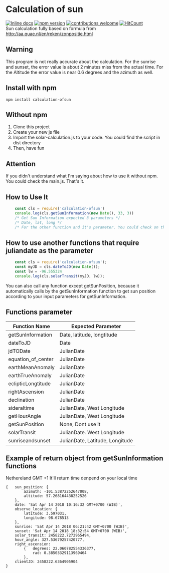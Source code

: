 # Calculation of sun
[![Inline docs](http://inch-ci.org/github/OrionStark/calculation-of-sun.svg?branch=master)](http://inch-ci.org/github/OrionStark/calculation-of-sun)
[![npm version](https://badge.fury.io/js/calculation-ofsun.svg)](https://badge.fury.io/js/calculation-ofsun)
[![contributions welcome](https://img.shields.io/badge/contributions-welcome-brightgreen.svg?style=flat)](https://github.com/OrionStark/calculation-of-sun/issues)
[![HitCount](http://hits.dwyl.com/OrionStark/calculation-of-sun.svg)](http://hits.dwyl.com/OrionStark/calculation-of-sun)  
Sun calculation fully based on formula from http://aa.quae.nl/en/reken/zonpositie.html

## Warning
This program is not really accurate about the calculation. For the sunrise and sunset, the error value is about 2 minutes miss from the actual time. For the Altitude the error value is near 0.6 degrees and the azimuth as well.

## Install with npm
    npm install calculation-ofsun

## Without npm
1. Clone this project
2. Create your new js file
3. Import the solar-calculation.js to your code. You could find the script in dist directory
4. Then, have fun

## Attention
If you didn't understand what I'm saying about how to use it without npm. You could check the main.js.
That's it.

## How to Use It
```javascript
    const cls = require('calculation-ofsun')
    console.log(cls.getSunInformation(new Date(), 33, 3))
    /* Get Sun Information expected 3 parameters */
    /* Date, lat, long */
    /* For the other function and it's parameter. You could check on the table below */
```

## How to use another functions that require juliandate as the parameter
```javascript
    const cls = require('calculation-ofsun');
    const myJD = cls.dateToJD(new Date());
    const lw = -96.555324
    console.log(cls.solarTransit(myJD, lw));
```
You can also call any function except getSunPosition, because it automatically calls by the
getSunInformation function to get sun position according to your input parameters for getSunInformation.

## Functions parameter
Function Name | Expected Parameter
------------- | ------------------
getSunInformation | Date, latitude, longtitude
dateToJD | Date
jdTODate | JulianDate
equation_of_center | JulianDate
earthMeanAnomaly | JulianDate
earthTrueAnomaly | JulianDate
eclipticLongtitude | JulianDate
rightAscension | JulianDate
declination | JulianDate
sideraltime | JulianDate, West Longitude
getHourAngle | JulianDate, West Longitude
getSunPosition | None, Dont use it
solarTransit | JulianDate. West Longitude
sunriseandsunset | JulianDate, Latitude, Longitude

## Example of return object from getSunInformation functions
Nethereland GMT +1
It'll return time denpend on your local time

    {   sun_position: { 
            azimuth: -101.53872252647008, 
            altitude: 57.268164438252526 
        },
        date: 'Sat Apr 14 2018 10:16:32 GMT+0700 (WIB)',
        observe_location: { 
            latitude: 3.597031, 
            longitude: 98.678513
        },
        sunrise: 'Sat Apr 14 2018 06:21:42 GMT+0700 (WIB)',
        sunset: 'Sat Apr 14 2018 18:32:54 GMT+0700 (WIB)',
        solar_transit: 2458222.7272965494,
        hour_angle: 327.53679257420777,
        right_ascension: 
            {   degrees: 22.060782554336377, 
                rad: 0.38503329113969464 
            },
        clientJD: 2458222.6364905904 
    }



